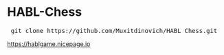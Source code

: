 # HABL-Chess
 

<pre>
 git clone https://github.com/Muxitdinovich/HABL_Chess.git
</pre>
https://hablgame.nicepage.io
 

